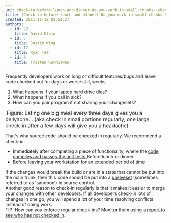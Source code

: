 ```yaml
---
uri: check-in-before-lunch-and-dinner-do-you-work-in-small-chunks--check-in-after-completing-each-one
title: (Check-in before lunch and dinner) Do you work in small chunks & check in after completing each one?
created: 2011-11-18 03:52:27
authors:
  - id: 22
    title: David Klein
  - id: 5
    title: Justin King
  - id: 17
    title: Ryan Tee
  - id: 6
    title: Tristan Kurniawan
---
```





<span class='intro'> Frequently developers work on long or difficult features/bugs and leave code checked out for days or worse still, weeks. <br>
<ol>
    <li>What happens if your laptop hard drive dies? </li>
    <li>What happens if you call in sick? </li>
    <li>How can you pair program if not sharing your changesets? </li>
</ol>
 </span>


  <img class="ms-rteCustom-ImageArea" src="/PublishingImages/Check-InRegularly.jpg" alt="" />&#160;<font class="ms-rteCustom-FigureNormal" size="+0">Figure&#58; Eating one big meal every three days gives you a bellyache... (aka check in small portions regularly, one large check-in after a few days will give you a headache)</font>
<p>That's why source code should be checked in regularly. We recommend a check-in&#58; </p>
<ul>
    <li>Immediately after completing a piece of functionality, where the <a shape="rect" href="/Pages/CompilePassed.aspx">code compiles and passes the unit tests </a>Before lunch or dinner </li>
    <li>Before leaving your workstation for an extended period of time </li>
</ul>
If the changes would break the build or are in a state that cannot be put into the main trunk, then this code should be put into a <a shape="rect" href="http&#58;//msdn.microsoft.com/en-us/library/ms181403.aspx">shelveset</a> (sometimes referred to as 'sandbox') in source control. <br>
Another good reason to check-in regularly is that it makes it easier to merge your changes with other developers. If all developers check-in lots of changes in one go, you will spend a lot of your time resolving conflicts instead of doing work. <br>
TIP&#58; How can you enforce regular check-ins? Monitor them using a <a shape="rect" href="http&#58;//www.ssw.com.au/ssw/Standards/Rules/RulesToBetterSourceControlwithTFS.aspx#CheckinReport">report to see who has not checked in</a>. 



